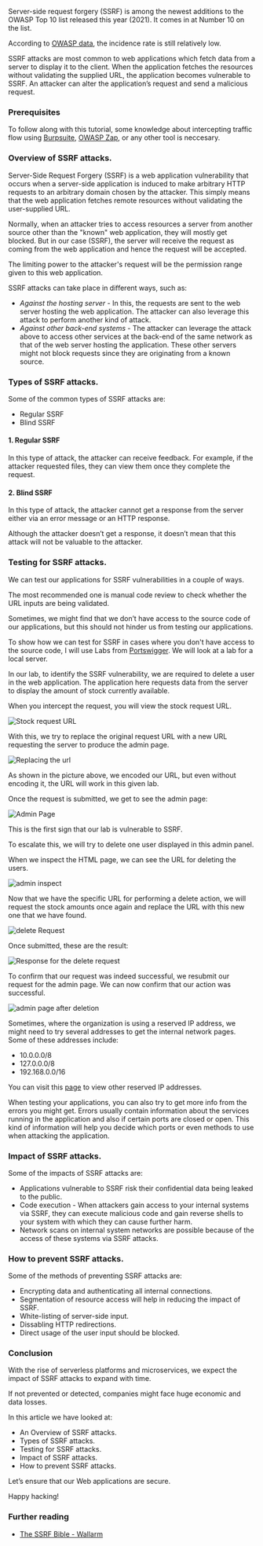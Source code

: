 Server-side request forgery (SSRF) is among the newest additions to the OWASP Top 10 list released this year (2021). It comes in at Number 10 on the list. 

According to [OWASP data](https://owasp.org/Top10/A10_2021-Server-Side_Request_Forgery_%28SSRF%29/), the incidence rate is still relatively low.

SSRF attacks are most common to web applications which fetch data from a server to display it to the client. When the application fetches the resources without validating the supplied URL, the application becomes vulnerable to SSRF. An attacker can alter the application’s request and send a malicious request.

### Prerequisites
To follow along with this tutorial, some knowledge about intercepting traffic flow using [Burpsuite](https://portswigger.net/burp/communitydownload), [OWASP Zap](https://www.zaproxy.org/download/), or any other tool is neccesary.

### Overview of SSRF attacks.
Server-Side Request Forgery (SSRF) is a web application vulnerability that occurs when a server-side application is induced to make arbitrary HTTP requests to an arbitrary domain chosen by the attacker. This simply means that the web application fetches remote resources without validating the user-supplied URL.

Normally, when an attacker tries to access resources a server from another source other than the "known" web application, they will mostly get blocked. But in our case (SSRF), the server will receive the request as coming from the web application and hence the request will be accepted.

The limiting power to the attacker's request will be the permission range given to this web application.

SSRF attacks can take place in different ways, such as:
- *Against the hosting server* - In this, the requests are sent to the web server hosting the web application. The attacker can also leverage this attack to perform another kind of attack.
- *Against other back-end systems* - The attacker can leverage the attack above to access other services at the back-end of the same network as that of the web server hosting the application. These other servers might not block requests since they are originating from a known source.

### Types of SSRF attacks.
Some of the common types of SSRF attacks are:
- Regular SSRF
- Blind SSRF

#### 1. Regular SSRF
In this type of attack, the attacker can receive feedback. For example, if the attacker requested files, they can view them once they complete the request.

#### 2. Blind SSRF
In this type of attack, the attacker cannot get a response from the server either via an error message or an HTTP response.

Although the attacker doesn’t get a response, it doesn’t mean that this attack will not be valuable to the attacker.

### Testing for SSRF attacks.
We can test our applications for SSRF vulnerabilities in a couple of ways.

The most recommended one is manual code review to check whether the URL inputs are being validated.

Sometimes, we might find that we don’t have access to the source code of our applications, but this should not hinder us from testing our applications.

To show how we can test for SSRF in cases where you don't have access to the source code, I will use Labs from [Portswigger](https://portswigger.net/web-security/ssrf/lab-basic-ssrf-against-localhost). We will look at a lab for a local server.

In our lab, to identify the SSRF vulnerability, we are required to delete a user in the web application. The application here requests data from the server to display the amount of stock currently available.

When you intercept the request, you will view the stock request URL.

![Stock request URL](/engineering-education/understanding-server-side-request-forgery-attacks/lab1capture.png)

With this, we try to replace the original request URL with a new URL requesting the server to produce the admin page.

![Replacing the url](/engineering-education/understanding-server-side-request-forgery-attacks/lab1capture2.png)

As shown in the picture above, we encoded our URL, but even without encoding it, the URL will work in this given lab.

Once the request is submitted, we get to see the admin page:

![Admin Page](/engineering-education/understanding-server-side-request-forgery-attacks/lab1capture3.png)

This is the first sign that our lab is vulnerable to SSRF. 

To escalate this, we will try to delete one user displayed in this admin panel.

When we inspect the HTML page, we can see the URL for deleting the users.

![admin inspect](/engineering-education/understanding-server-side-request-forgery-attacks/adminpageinspect.png)

Now that we have the specific URL for performing a delete action, we will request the stock amounts once again and replace the URL with this new one that we have found.

![delete Request](/engineering-education/understanding-server-side-request-forgery-attacks/deleteuserrequest.png)

Once submitted, these are the result:

![Response for the delete request](/engineering-education/understanding-server-side-request-forgery-attacks/redirect.png)

To confirm that our request was indeed successful, we resubmit our request for the admin page. We can now confirm that our action was successful.

![admin page after deletion](/engineering-education/understanding-server-side-request-forgery-attacks/lab1cspture%20.png)

Sometimes, where the organization is using a reserved IP address, we might need to try several addresses to get the internal network pages. Some of these addresses include:

- 10.0.0.0/8
- 127.0.0.0/8
- 192.168.0.0/16

You can visit this [page](https://en.wikipedia.org/wiki/Reserved_IP_addresses) to view other reserved IP addresses.

When testing your applications, you can also try to get more info from the errors you might get. Errors usually contain information about the services running in the application and also if certain ports are closed or open. This kind of information will help you decide which ports or even methods to use when attacking the application.

### Impact of SSRF attacks.
Some of the impacts of SSRF attacks are:
- Applications vulnerable to SSRF risk their confidential data being leaked to the public.
- Code execution - When attackers gain access to your internal systems via SSRF, they can execute malicious code and gain reverse shells to your system with which they can cause further harm.
- Network scans on internal system networks are possible because of the access of these systems via SSRF attacks.

### How to prevent SSRF attacks.
Some of the methods of preventing SSRF attacks are:
- Encrypting data and authenticating all internal connections.
- Segmentation of resource access will help in reducing the impact of SSRF.
- White-listing of server-side input.
- Dissabling HTTP redirections.
- Direct usage of the user input should be blocked.

### Conclusion
With the rise of serverless platforms and microservices, we expect the impact of SSRF attacks to expand with time.

If not prevented or detected, companies might face huge economic and data losses.

In this article we have looked at:
- An Overview of SSRF attacks.
- Types of SSRF attacks.
- Testing for SSRF attacks.
- Impact of SSRF attacks.
- How to prevent SSRF attacks.

Let’s ensure that our Web applications are secure.

Happy hacking!

### Further reading
- [The SSRF Bible - Wallarm](https://docs.google.com/document/d/1v1TkWZtrhzRLy0bYXBcdLUedXGb9njTNIJXa3u9akHM/edit#heading=h.kwcnj7jh5zyy)


